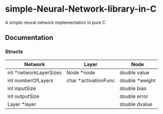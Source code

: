 # simple-Neural-Network-library-in-C

A simple neural network implementation in pure C

## Documentation

### Structs
|         Network        |        Layer         |      Node      |
|         -------        |        -----         |      ----      |
| int *networkLayerSizes | Node *node           | double value   |
| int numberOfLayers     | char *activationFunc | double *weight |
| int inputSize          |                      | double bias    |
| int outputSize         |                      | double error   |
| Layer *layer           |                      | double dvalue  |


	
	
	
	
